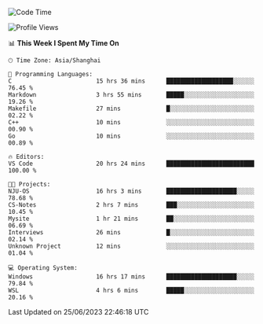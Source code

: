 <!--START_SECTION:waka-->
![Code Time](http://img.shields.io/badge/Code%20Time-1%2C016%20hrs%2021%20mins-blue)

![Profile Views](http://img.shields.io/badge/Profile%20Views-0-blue)

📊 **This Week I Spent My Time On** 

```text
🕑︎ Time Zone: Asia/Shanghai

💬 Programming Languages: 
C                        15 hrs 36 mins      ███████████████████░░░░░░   76.45 % 
Markdown                 3 hrs 55 mins       █████░░░░░░░░░░░░░░░░░░░░   19.26 % 
Makefile                 27 mins             █░░░░░░░░░░░░░░░░░░░░░░░░   02.22 % 
C++                      10 mins             ░░░░░░░░░░░░░░░░░░░░░░░░░   00.90 % 
Go                       10 mins             ░░░░░░░░░░░░░░░░░░░░░░░░░   00.89 % 

🔥 Editors: 
VS Code                  20 hrs 24 mins      █████████████████████████   100.00 % 

🐱‍💻 Projects: 
NJU-OS                   16 hrs 3 mins       ████████████████████░░░░░   78.68 % 
CS-Notes                 2 hrs 7 mins        ███░░░░░░░░░░░░░░░░░░░░░░   10.45 % 
Mysite                   1 hr 21 mins        ██░░░░░░░░░░░░░░░░░░░░░░░   06.69 % 
Interviews               26 mins             █░░░░░░░░░░░░░░░░░░░░░░░░   02.14 % 
Unknown Project          12 mins             ░░░░░░░░░░░░░░░░░░░░░░░░░   01.04 % 

💻 Operating System: 
Windows                  16 hrs 17 mins      ████████████████████░░░░░   79.84 % 
WSL                      4 hrs 6 mins        █████░░░░░░░░░░░░░░░░░░░░   20.16 % 
```


 Last Updated on 25/06/2023 22:46:18 UTC
<!--END_SECTION:waka-->